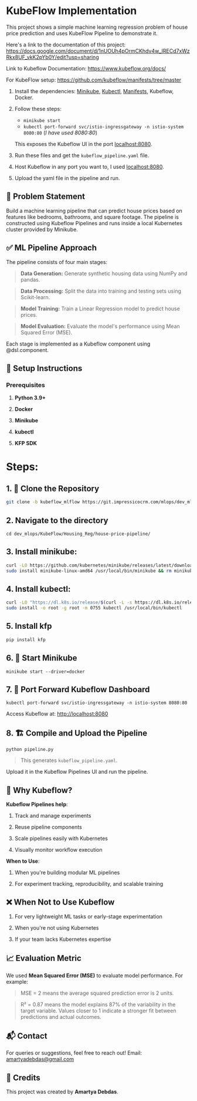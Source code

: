 # KubeFlow Implementation

This project shows a simple machine learning regression problem of house price prediction and
uses KubeFlow Pipeline to demonstrate it.

Here's a link to the documentation of this project:
https://docs.google.com/document/d/1nUOUh4pOrmCKhdv4w_IRECd7xWzRkx8UF_vkK2pYb0Y/edit?usp=sharing

Link to Kubeflow Documentation:
https://www.kubeflow.org/docs/

For KubeFlow setup:
https://github.com/kubeflow/manifests/tree/master

1. Install the dependencies: [Minikube](https://minikube.sigs.k8s.io/docs/start/?arch=%2Flinux%2Fx86-64%2Fstable%2Fbinary+download), [Kubectl](https://kubernetes.io/docs/tasks/tools/install-kubectl-linux/), [Manifests](https://github.com/kubeflow/manifests?tab=readme-ov-file#installation), Kubeflow, <span title="sudo apt-get install docker-ce docker-ce-cli containerd.io docker-buildx-plugin docker-compose-plugin"> Docker<span>.
2. Follow these steps:
    - `minikube start`
    - `kubectl port-forward svc/istio-ingressgateway -n istio-system 8080:80` (*I have used 8080:80*)

    This exposes the Kubeflow UI in the port [localhost:8080](http://localhost:8080/).

3. Run these files and get the `kubeflow_pipeline.yaml` file.
4. Host Kubeflow in any port you want to, I used [localhost:8080](http://localhost:8080/).
5. Upload the yaml file in the pipeline and run.

## 📌 Problem Statement
Build a machine learning pipeline that can predict house prices based on features like bedrooms, bathrooms, and square footage. The pipeline is constructed using Kubeflow Pipelines and runs inside a local Kubernetes cluster provided by Minikube.

## ✅ ML Pipeline Approach
The pipeline consists of four main stages:

 >**Data Generation:**
    Generate synthetic housing data using NumPy and pandas.

 >**Data Processing:**
    Split the data into training and testing sets using Scikit-learn.

 >**Model Training:**
    Train a Linear Regression model to predict house prices.

 >**Model Evaluation:**
    Evaluate the model's performance using Mean Squared Error (MSE).

Each stage is implemented as a Kubeflow component using @dsl.component.

## 🚀 Setup Instructions
### Prerequisites
1. **Python 3.9+**

2. **Docker**

3. **Minikube**

4. **kubectl**

5. **KFP SDK**

# Steps:
## 1. 📂 Clone the Repository
```bash
git clone -b kubeflow_mlflow https://git.impressicocrm.com/mlops/dev_mlops.git
```

## 2. Navigate to the directory
```cd dev_mlops/KubeFlow/Housing_Reg/house-price-pipeline/```

## 3. Install minikube:
```bash
curl -LO https://github.com/kubernetes/minikube/releases/latest/download/minikube-linux-amd64
sudo install minikube-linux-amd64 /usr/local/bin/minikube && rm minikube-linux-amd64
```
## 4. Install kubectl:
```bash
curl -LO "https://dl.k8s.io/release/$(curl -L -s https://dl.k8s.io/release/stable.txt)/bin/linux/amd64/kubectl"
sudo install -o root -g root -m 0755 kubectl /usr/local/bin/kubectl
```

## 5. Install kfp
```bash
pip install kfp
```

## 6. 🚀 Start Minikube
```minikube start --driver=docker```

## 7. 🔌 Port Forward Kubeflow Dashboard
    kubectl port-forward svc/istio-ingressgateway -n istio-system 8080:80
Access Kubeflow at: [http://localhost:8080](http://localhost:8080)

## 8. 🏗️ Compile and Upload the Pipeline
    python pipeline.py
> This generates `kubeflow_pipeline.yaml`.

Upload it in the Kubeflow Pipelines UI and run the pipeline.

## 🎯 Why Kubeflow?
**Kubeflow Pipelines help**:

1. Track and manage experiments

2. Reuse pipeline components

3. Scale pipelines easily with Kubernetes

4. Visually monitor workflow execution

**When to Use**:
1. When you're building modular ML pipelines

2. For experiment tracking, reproducibility, and scalable training

## ❌ When Not to Use Kubeflow
1. For very lightweight ML tasks or early-stage experimentation

2. When you're not using Kubernetes

3. If your team lacks Kubernetes expertise

## 📈 Evaluation Metric
We used **Mean Squared Error (MSE)** to evaluate model performance.
For example:

> MSE = 2 means the average squared prediction error is 2 units.


> R² = 0.87 means the model explains 87% of the variability in the target variable.
> Values closer to 1 indicate a stronger fit between predictions and actual outcomes.

## 📬 Contact
For queries or suggestions, feel free to reach out!
Email: [amartyadebdas@gmail.com](amartyadebdas@gmail.com)

## 🙌 Credits
This project was created by **Amartya Debdas**.
